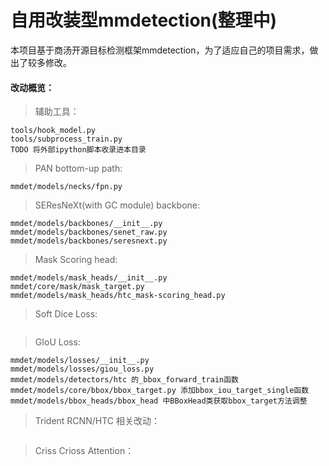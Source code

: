 # 自用改装型mmdetection(整理中)

本项目基于商汤开源目标检测框架mmdetection，为了适应自己的项目需求，做出了较多修改。<br>
#### 改动概览：<br>
>辅助工具：<br>
```
tools/hook_model.py
tools/subprocess_train.py
TODO 将外部ipython脚本收录进本目录
```
>PAN bottom-up path:<br>
```
mmdet/models/necks/fpn.py
```
>SEResNeXt(with GC module) backbone:<br>
```
mmdet/models/backbones/__init__.py
mmdet/models/backbones/senet_raw.py
mmdet/models/backbones/seresnext.py
```
>Mask Scoring head:<br>
```
mmdet/models/mask_heads/__init__.py
mmdet/core/mask/mask_target.py
mmdet/models/mask_heads/htc_mask-scoring_head.py
```
>Soft Dice Loss:<br>
```
```
>GIoU Loss:<br>
```
mmdet/models/losses/__init__.py
mmdet/models/losses/giou_loss.py
mmdet/models/detectors/htc 的_bbox_forward_train函数
mmdet/models/core/bbox/bbox_target.py 添加bbox_iou_target_single函数
mmdet/models/bbox_heads/bbox_head 中BBoxHead类获取bbox_target方法调整
```
>Trident RCNN/HTC 相关改动：<br>
```
```
>Criss Crioss Attention：<br>
```
```
